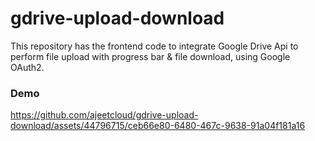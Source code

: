 # gdrive-upload-download
This repository has the frontend code to integrate Google Drive Api to perform file upload with progress bar & file download, using Google OAuth2.

### Demo
https://github.com/ajeetcloud/gdrive-upload-download/assets/44796715/ceb66e80-6480-467c-9638-91a04f181a16

